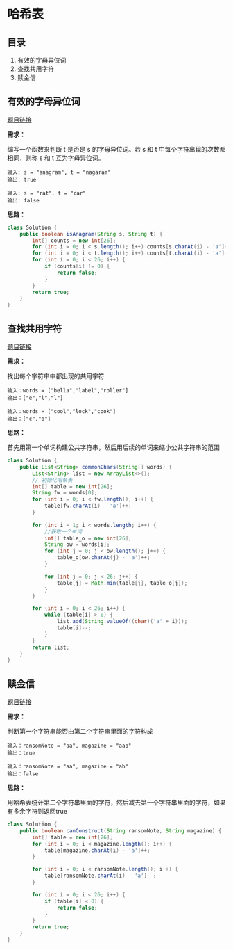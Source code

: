 # 哈希表

## 目录

1. 有效的字母异位词
1. 查找共用字符
1. 赎金信



## 有效的字母异位词

[题目链接](https://leetcode-cn.com/problems/valid-anagram/)

**需求：**

编写一个函数来判断 t 是否是 s 的字母异位词。若 s 和 t 中每个字符出现的次数都相同，则称 s 和 t 互为字母异位词。

```
输入: s = "anagram", t = "nagaram"
输出: true

输入: s = "rat", t = "car"
输出: false
```



**思路：**

```java
class Solution {
    public boolean isAnagram(String s, String t) {
        int[] counts = new int[26];
        for (int i = 0; i < s.length(); i++) counts[s.charAt(i) - 'a']++;
        for (int i = 0; i < t.length(); i++) counts[t.charAt(i) - 'a']--;
        for (int i = 0; i < 26; i++) {
            if (counts[i] != 0) {
                return false;
            }
        }
        return true;
    }
}
```



## 查找共用字符

[题目链接](https://leetcode-cn.com/problems/find-common-characters/)

**需求：**

找出每个字符串中都出现的共用字符

```
输入：words = ["bella","label","roller"]
输出：["e","l","l"]

输入：words = ["cool","lock","cook"]
输出：["c","o"]
```



**思路：**

首先用第一个单词构建公共字符串，然后用后续的单词来缩小公共字符串的范围

```java
class Solution {
    public List<String> commonChars(String[] words) {
        List<String> list = new ArrayList<>();
        // 初始化哈希表
        int[] table = new int[26];
        String fw = words[0];
        for (int i = 0; i < fw.length(); i++) {
            table[fw.charAt(i) - 'a']++;
        }
        
        for (int i = 1; i < words.length; i++) {
            //获取一个单词
            int[] table_o = new int[26];
            String ow = words[i];
            for (int j = 0; j < ow.length(); j++) {
                table_o[ow.charAt(j) - 'a']++;
            }

            for (int j = 0; j < 26; j++) {
                table[j] = Math.min(table[j], table_o[j]);
            }
        }

        for (int i = 0; i < 26; i++) {
            while (table[i] > 0) {
                list.add(String.valueOf((char)('a' + i)));
                table[i]--;
            }
        }
        return list;
    }
}
```



## 赎金信

[题目链接](https://leetcode-cn.com/problems/ransom-note/)

**需求：**

判断第一个字符串能否由第二个字符串里面的字符构成

```
输入：ransomNote = "aa", magazine = "aab"
输出：true

输入：ransomNote = "aa", magazine = "ab"
输出：false
```



**思路：**

用哈希表统计第二个字符串里面的字符，然后减去第一个字符串里面的字符，如果有多余字符则返回true

```java
class Solution {
    public boolean canConstruct(String ransomNote, String magazine) {
        int[] table = new int[26];
        for (int i = 0; i < magazine.length(); i++) {
            table[magazine.charAt(i) - 'a']++;
        }

        for (int i = 0; i < ransomNote.length(); i++) {
            table[ransomNote.charAt(i) - 'a']--;
        }

        for (int i = 0; i < 26; i++) {
            if (table[i] < 0) {
                return false;
            }
        }
        return true;
    }
}
```
